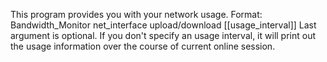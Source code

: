 This program provides you with your network usage. 
Format: Bandwidth_Monitor net_interface upload/download [[usage_interval]] 
Last argument is optional. If you don't specify an usage interval, it will print out the usage information over the course of current online session.


